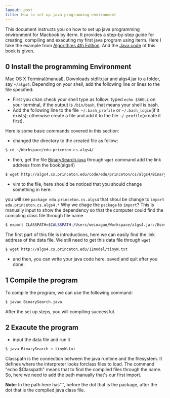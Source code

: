 ```yaml
--- 
layout: post 
title: How to set up java programming environment 
---
```


This document instructs you on how to set up java programming environment for
Macbook by iterm. It provides a step-by-step guide for creating, compiling and
exacuting my first java program using iterm.  Here I take the example from 
[Algorithms 4th Edition](http://algs4.cs.princeton.edu/). And the [Java code](http://algs4.cs.princeton.edu/code/) 
of this book is given.

0 Install the programming Environment 
-------------------------------------

Mac OS X Terminal(manual). Downloads stdlib.jar and algs4.jar to a folder, say
`~/algs4`. Depending on your shell, add the following line or lines to the file
specified:

* First you chan check your shell type as follow: typed `echo $SHELL` on your
terminal, if the output is `/bin/bash`, that means your shell is bash.
* Add the following line to the file` ~/.bash_profile` or `~/.bash_login`(if it
  exists); otherwise create a file and add it to the file `~/.profile`(create it
first). 

Here is some basic commands covered in this section:

* changed the directory to the created file as follow:

```sh
$ cd ~/Workspace/edu.priceton.cs.algs4/
```

* then, get the file [BinarySearch.java]( http://algs4.cs.princeton.edu/code/edu/princeton/cs/algs4/BinarySearch.java)
through `wget` command add the link address from the book(algs4)

```sh
$ wget http://algs4.cs.princeton.edu/code/edu/princeton/cs/algs4/BinarySearch.java
```

* vim to the file, here should be noticed that you should change something in
  here:

you will see `package edu.princeton.cs.algs4` that shoul be change to
`import edu.princeton.cs.algs4.*` Why we chage the `package` to `import`?
This is manually input to show the dependency so that the computer could find 
the comipling class file through file name

```sh 
$ export CLASSPATH=$CALSSPATH:/Users/weinaguo/Workspace/algs4.jar:/Users/weinaguo/Workspace/edu.princeton.cs.algs4
```

The first part of this file is introductions, here we can easily find the link 
address of the data file. We still need to get this data file through `wget`

```sh
$ wget http://algs4.cs.princeton.edu/11model/tinyW.txt
``` 

* and then, you can write your java code here. saved and quit after you done.

1 Compile the program 
----------------------
To compile the program, we can use the following command:

```sh
$ javac BinarySearch.java 
```

After the set up steps, you will compiling successful.

2 Exacute the program 
---------------------

* input the data file and run it 

```sh 
$ java BinarySearch < tinyW.txt 
```

Classpath is the connection between the java runtime and the filesystem. 
It defines where the interpreter looks forclass files to load. 
The command "echo $Classpath" means that to find the compiled files through the 
name. So, here we need to add the path manually that's our first import. 

**Note**: In the path here has".", before the dot that is the package, after
the dot that is the complied java class file.
